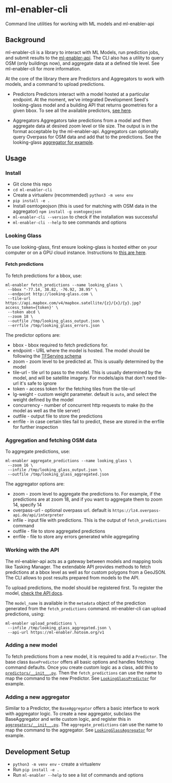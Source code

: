 # ml-enabler-cli

Command line utilities for working with ML models and ml-enabler-api

## Background

ml-enabler-cli is a library to interact with ML Models, run prediction jobs, and submit results to the [ml-enabler-api](https://github.com/hotosm/ml-enabler). The CLI also has a utility to query OSM (only buildings now), and aggregate data at a defined tile level. See ml-enabler-cli for more information.

At the core of the library there are Predictors and Aggregators to work with models, and a command to upload predictions.

* Predictors
Predictors interact with a model hosted at a particular endpoint. At the moment, we've integrated Development Seed's looking-glass model and a building API that returns geometries for a given bbox. To see all the available predictors, [see here](https://github.com/hotosm/ml-enabler-cli/blob/master/ml_enabler/predictors/__init__.py).

* Aggregators
Aggregators take predictions from a model and then aggregate data at desired zoom level or tile size. The output is in the format acceptable by the ml-enabler-api. Aggregators can optionally query Overpass for OSM data and add that to the predictions. See the looking-glass [aggregator for example](https://github.com/hotosm/ml-enabler-cli/blob/master/ml_enabler/aggregators/LookingGlassAggregator.py#L44).

## Usage

### Install
* Git clone this repo
* `cd ml-enabler-cli`
* Create a virtualenv (recommended) `python3 -m venv env`
* `pip install -e .`
* Install osmtogeojson (this is used for matching with OSM data in the aggregator) `npm install -g osmtogeojson`
* `ml-enabler-cli --version` to check if the installation was successful
* `ml-enabler-cli --help` to see commands and options

### Looking Glass
To use looking-glass, first ensure looking-glass is hosted either on your computer or on a GPU cloud instance. Instructions to [this are here](https://render.githubusercontent.com/view/ipynb?commit=ec238b5a39bb4b254fa7ef05b90e1891037ddfc6&enc_url=68747470733a2f2f7261772e67697468756275736572636f6e74656e742e636f6d2f646576656c6f706d656e74736565642f6c6f6f6b696e672d676c6173732d7075622f656332333862356133396262346232353466613765663035623930653138393130333764646663362f646f636b65725f707265645f6578616d706c652e6970796e62&nwo=developmentseed%2Flooking-glass-pub&path=docker_pred_example.ipynb&repository_id=159652845&repository_type=Repository#Start-the-Looking-Glass-container).

#### Fetch predictions

To fetch predictions for a bbox, use:
```
ml-enabler fetch_predictions --name looking_glass \ 
 --bbox "-77.14, 38.82, -76.92, 38.95" \
 --endpoint http://looking-glass.com \
 --tile-url https://api.mapbox.com/v4/mapbox.satellite/{z}/{x}/{y}.jpg?access_token={token}' \
 --token abcd \
 --zoom 18 \
 --outfile /tmp/looking_glass_output.json \
 --errfile /tmp/looking_glass_errors.json
```

The predictor options are:
* bbox - bbox required to fetch predictions for.
* endpoint - URL where the model is hosted. The model should be following the [TFServing schema](https://www.tensorflow.org/tfx/tutorials/serving/rest_simple)
* zoom - zoom level to be predicted at. This is usually determined by the model
* tile-url - tile url to pass to the model. This is usually determined by the model, and will be satellite imagery. For models/apis that don't need tile-url it's safe to ignore
* token - access token for the fetching tiles from the tile-url
* lg-weight - custom weight parameter. default is `auto`, and select the weight defined by the model
* concurrency - number of concurrent http requests to make (to the model as well as the tile server)
* outfile - output file to store the predictions
* errfile - in case certain tiles fail to predict, these are stored in the errfile for further inspection

### Aggregation and fetching OSM data

To aggregate predictions, use:

```
ml-enabler aggregate_predictions --name looking_glass \
 --zoom 16 \
 --infile /tmp/looking_glass_output.json \
 --outfile /tmp/looking_glass_aggregated.json
```

The aggregator options are:
* zoom - zoom level to aggregate the predictions to. For example, if the predictions are at zoom 18, and if you want to aggregate them to zoom 14, specify 14
* overpass-url - optional overpass url. default is `https://lz4.overpass-api.de/api/interpreter`
* infile - input file with predictions. This is the output of `fetch_predictions` command
* outfile - file to store aggregated predictions
* errfile - file to store any errors generated while aggregating

### Working with the API

The ml-enabler-api acts as a gateway between models and mapping tools like Tasking Manager. The extendable API provides methods to fetch predictions at a bbox level as well as for custom polygons from a GeoJSON. The CLI allows to post results prepared from models to the API.

To upload predictions, the model should be registered first. To register the model, [check the API docs](https://github.com/hotosm/ml-enabler/blob/master/API.md#post-model).


The `model_name` is available in the `metadata` object of the prediction generated from the `fetch_predictions` command. ml-enabler-cli can upload predictions, using:

```
ml-enabler upload_predictions \
 --infile /tmp/looking_glass_aggregated.json \
 --api-url https://ml-enabler.hotosm.org/v1
```

### Adding a new model

To fetch predictions from a new model, it is required to add a `Predictor`. The base class `BasePredictor` offers all basic options and handles fetching command defaults. Once you create custom logic as a class, add this to [`predictors/__init__.py`](https://github.com/hotosm/ml-enabler-cli/blob/master/ml_enabler/predictors/__init__.py). Then the `fetch_predictions` can use the name to map the command to the new Predictor. See [`LookingGlassPredictor`](https://github.com/hotosm/ml-enabler-cli/blob/master/ml_enabler/predictors/LookingGlassPredictor.py) for example.

### Adding a new aggregator

Similar to a Predictor, the `BaseAggregator` offers a basic interface to work with aggregator logic. To create a new aggregator, subclass the BaseAggregator and write custom logic, and register this in [`aggregators/__init__.py`](https://github.com/hotosm/ml-enabler-cli/blob/master/ml_enabler/aggregators/__init__.py). The `aggregate_predictions` can use the name to map the command to the aggregator. See [`LookingGlassAggregator`](https://github.com/hotosm/ml-enabler-cli/blob/master/ml_enabler/aggregators/LookingGlassAggregator.py) for example.

## Development Setup

 - `python3 -m venv env` - create a virtualenv
 - Run `pip install -e .`
 - Run `ml-enabler --help` to see a list of commands and options
